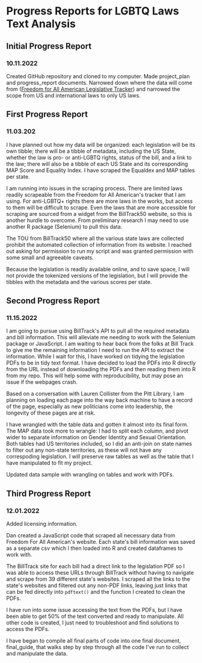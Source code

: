 # Progress Reports for LGBTQ Laws Text Analysis

## Initial Progress Report
### 10.11.2022 

Created GitHub repository and cloned to my computer. Made project_plan and progress_report documents. Narrowed down where the data will come from ([Freedom for All American Legislative Tracker](https://freedomforallamericans.org/legislative-tracker/)) and narrowed the scope from US and international laws to only US laws.

## First Progress Report
### 11.03.202

I have planned out how my data will be organized: each legislation will be its own tibble; there will be a tibble of metadata, including the US State, whether the law is pro- or anti-LGBTQ rights, status of the bill, and a link to the law; there will also be a tibble of each US State and its corresponding MAP Score and Equality Index. I have scraped the Equaldex and MAP tables per state.

I am running into issues in the scraping process. There are limited laws readily scrapeable from the Freedom for All American's tracker that I am using. For anti-LGBTQ+ rights there are more laws in the works, but access to them will be difficult to scrape. Even the laws that are more accessible for scraping are sourced from a widget from the BillTrack50 website, so this is another hurdle to overcome. From preliminary research I may need to use another R package (Selenium) to pull this data.

The TOU from BillTrack50 where all the various state laws are collected prohibit the automated collection of information from its website. I reached out asking for permission to run my script and was granted permission with some small and agreeable caveats.

Because the legislation is readily available online, and to save space, I will not provide the tokenized versions of the legislation, but I will provide the tibbles with the metadata and the various scores per state.


## Second Progress Report
### 11.15.2022

I am going to pursue using BillTrack's API to pull all the required metadata and bill information. This will alleviate me needing to work with the Selenium package or JavaScript. I am waiting to hear back from the folks at Bill Track to give me the remaining information I need to run the API to extract the information. While I wait for this, I have worked on tidying the legislation PDFs to be in tidy text format. I have decided to load the PDFs into R directly from the URL instead of downloading the PDFs and then reading them into R from my repo. This will help some with reproducibility, but may pose an issue if the webpages crash.

Based on a conversation with Lauren Collister from the Pitt Library, I am planning on loading each page into the way back machine to have a record of the page, especially as new politicians come into leadership, the longevity of these pages are at risk.

I have wrangled with the table data and gotten it almost into its final form. The MAP data took more to wrangle: I had to split each column, and pivot wider to separate information on Gender Identity and Sexual Orientation. Both tables had US territories included, so I did an anti-join on state names to filter out any non-state territories, as these will not have any correspoding legislation. I will preserve raw tables as well as the table that I have manipulated to fit my project.

Updated data sample with wrangling on tables and work with PDFs.

## Third Progress Report
### 12.01.2022

Added licensing information.

Dan created a JavaScript code that scraped all necessary data from Freedom For All American's website. Each state's bill information was saved as a separate csv which I then loaded into R and created dataframes to work with.

The BillTrack site for each bill had a direct link to the legislation PDF so I was able to access these URLs through BillTrack without having to navigate and scrape from 39 different state's websites. I scraped all the links to the state's websites and filtered out any non-PDF links, leaving just links that can be fed directly into `pdftext()` and the function I created to clean the PDFs.

I have run into some issue accessing the text from the PDFs, but I have been able to get 50% of the text converted and ready to manipulate. All other code is created, I just need to troubleshoot and find solutions to access the PDFs.

I have began to compile all final parts of code into one final document, final_guide, that walks step by step through all the code I've run to collect and manipulate the data.
